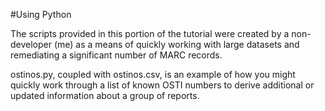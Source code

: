 #Using Python

The scripts provided in this portion of the tutorial were created by a non-developer (me) as a means of quickly working with large datasets and remediating a significant number of MARC records. 

ostinos.py, coupled with ostinos.csv, is an example of how you might quickly work through a list of known OSTI numbers to derive additional or updated information about a group of reports. 